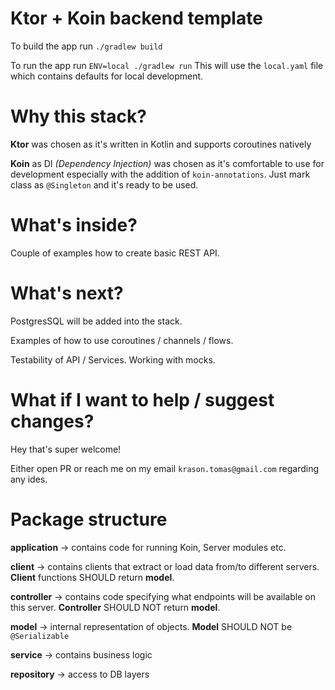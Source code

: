 # Ktor + Koin backend template

To build the app run `./gradlew build`

To run the app run `ENV=local ./gradlew run` This will use the `local.yaml` file which contains defaults for local development.

# Why this stack?

**Ktor** was chosen as it's written in Kotlin and supports coroutines natively

**Koin** as DI _(Dependency Injection)_ was chosen as it's comfortable to use for development
especially with the addition of `koin-annotations`. Just mark class as `@Singleton` and it's ready to be used.

# What's inside?

Couple of examples how to create basic REST API.

# What's next?

PostgresSQL will be added into the stack.

Examples of how to use coroutines / channels / flows.

Testability of API / Services. Working with mocks.


# What if I want to help / suggest changes?

Hey that's super welcome! 

Either open PR or reach me on my email `krason.tomas@gmail.com` regarding any ides.

# Package structure

**application** -> contains code for running Koin, Server modules etc.

**client** -> contains clients that extract or load data from/to different servers. **Client** functions SHOULD return **model**.

**controller** -> contains code specifying what endpoints will be available on this server. **Controller** SHOULD NOT return **model**.

**model** -> internal representation of objects. **Model** SHOULD NOT be `@Serializable`

**service** -> contains business logic

**repository** -> access to DB layers